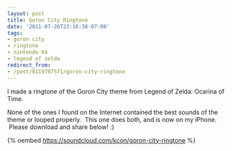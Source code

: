 ```yaml
---
layout: post
title: Goron City Ringtone
date: '2011-07-26T23:16:38-07:00'
tags:
- goron city
- ringtone
- nintendo 64
- legend of zelda
redirect_from:
- /post/8119797571/goron-city-ringtone
---
```


I made a ringtone of the Goron City theme from Legend of Zelda: Ocarina of Time.  

None of the ones I found on the Internet contained the best sounds of the theme or looped properly.  This one does both, and is now on my iPhone.  Please download and share below! :)

 {% oembed https://soundcloud.com/kcon/goron-city-ringtone %}
